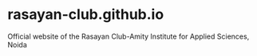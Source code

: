 # rasayan-club.github.io
Official website of the Rasayan Club-Amity Institute for Applied Sciences, Noida
